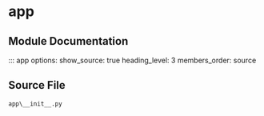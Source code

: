# app

## Module Documentation

::: app
    options:
        show_source: true
        heading_level: 3
        members_order: source

## Source File

`app\__init__.py`
